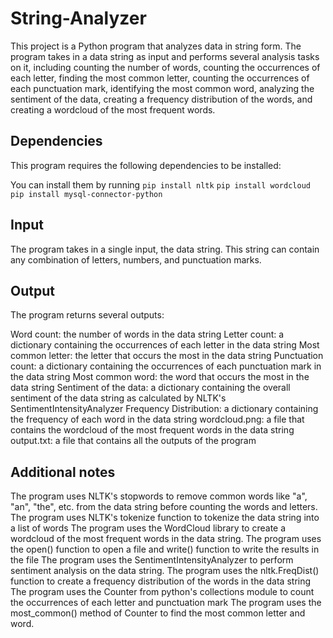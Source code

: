 # String-Analyzer

This project is a Python program that analyzes data in string form. The program takes in a data string as input and performs several analysis tasks on it, including counting the number of words, counting the occurrences of each letter, finding the most common letter, counting the occurrences of each punctuation mark, identifying the most common word, analyzing the sentiment of the data, creating a frequency distribution of the words, and creating a wordcloud of the most frequent words.

## Dependencies
This program requires the following dependencies to be installed:

You can install them by running 
``` pip install nltk ```
``` pip install wordcloud ```
``` pip install mysql-connector-python ```

## Input
The program takes in a single input, the data string. This string can contain any combination of letters, numbers, and punctuation marks.

## Output
The program returns several outputs:

Word count: the number of words in the data string
Letter count: a dictionary containing the occurrences of each letter in the data string
Most common letter: the letter that occurs the most in the data string
Punctuation count: a dictionary containing the occurrences of each punctuation mark in the data string
Most common word: the word that occurs the most in the data string
Sentiment of the data: a dictionary containing the overall sentiment of the data string as calculated by NLTK's SentimentIntensityAnalyzer
Frequency Distribution: a dictionary containing the frequency of each word in the data string
wordcloud.png: a file that contains the wordcloud of the most frequent words in the data string
output.txt: a file that contains all the outputs of the program

## Additional notes
The program uses NLTK's stopwords to remove common words like "a", "an", "the", etc. from the data string before counting the words and letters.
The program uses NLTK's tokenize function to tokenize the data string into a list of words
The program uses the WordCloud library to create a wordcloud of the most frequent words in the data string.
The program uses the open() function to open a file and write() function to write the results in the file
The program uses the SentimentIntensityAnalyzer to perform sentiment analysis on the data string.
The program uses the nltk.FreqDist() function to create a frequency distribution of the words in the data string
The program uses the Counter from python's collections module to count the occurrences of each letter and punctuation mark
The program uses the most_common() method of Counter to find the most common letter and word.
